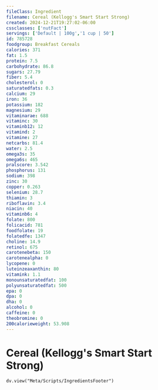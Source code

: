 ```yaml
---
fileClass: Ingredient
filename: Cereal (Kellogg's Smart Start Strong)
created: 2024-12-21T19:27:02-06:00
cssclasses: ['nutFact']
servings: ['Default | 100g','1 cup | 50']
id: 785728
foodgroup: Breakfast Cereals
calories: 371
fat: 1.5
protein: 7.5
carbohydrate: 86.8
sugars: 27.79
fiber: 5.4
cholesterol: 0
saturatedfats: 0.3
calcium: 29
iron: 36
potassium: 182
magnesium: 29
vitaminarae: 688
vitaminc: 30
vitaminb12: 12
vitamind: 2
vitamine: 27
netcarbs: 81.4
water: 2.5
omega3s: 35
omega6s: 465
pralscore: 3.542
phosphorus: 131
sodium: 398
zinc: 30
copper: 0.263
selenium: 28.7
thiamin: 3
riboflavin: 3.4
niacin: 40
vitaminb6: 4
folate: 800
folicacid: 781
foodfolate: 19
folatedfe: 1347
choline: 14.9
retinol: 675
carotenebeta: 150
carotenealpha: 0
lycopene: 0
luteinzeaxanthin: 80
vitamink: 1.1
monounsaturatedfat: 100
polyunsaturatedfat: 500
epa: 0
dpa: 0
dha: 0
alcohol: 0
caffeine: 0
theobromine: 0
200calorieweight: 53.908
---
```


# Cereal (Kellogg's Smart Start Strong)

```dataviewjs
dv.view("Meta/Scripts/IngredientsFooter")
```